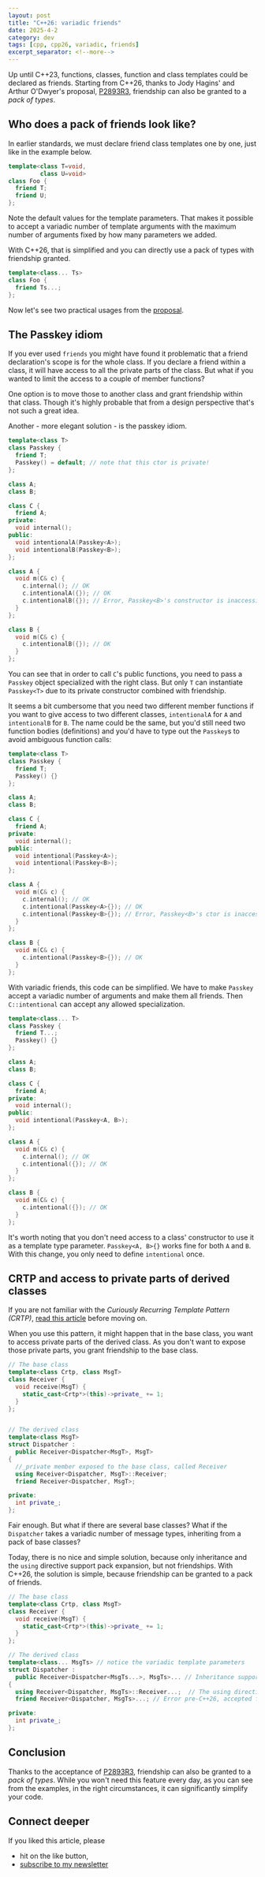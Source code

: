 ```yaml
---
layout: post
title: "C++26: variadic friends"
date: 2025-4-2
category: dev
tags: [cpp, cpp26, variadic, friends]
excerpt_separator: <!--more-->
---
```

Up until C++23, functions, classes, function and class templates could be declared as friends. Starting from C++26, thanks to Jody Hagins' and Arthur O'Dwyer's proposal, [P2893R3](https://www.open-std.org/jtc1/sc22/wg21/docs/papers/2024/p2893r3.html), friendship can also be granted to a *pack of types*.

## Who does a pack of friends look like?

In earlier standards, we must declare friend class templates one by one, just like in the example below.

```cpp
template<class T=void,
         class U=void>
class Foo {
  friend T;
  friend U;
};
``` 

Note the default values for the template parameters. That makes it possible to accept a variadic number of template arguments with the maximum number of arguments fixed by how many parameters we added.

With C++26, that is simplified and you can directly use a pack of types with friendship granted.

```cpp
template<class... Ts>
class Foo {
  friend Ts...;
};
```

Now let's see two practical usages from the [proposal](https://www.open-std.org/jtc1/sc22/wg21/docs/papers/2024/p2893r3.html).

## The Passkey idiom

If you ever used `friends` you might have found it problematic that a friend declaration's scope is for the whole class. If you declare a friend within a class, it will have access to all the private parts of the class. But what if you wanted to limit the access to a couple of member functions?

One option is to move those to another class and grant friendship within that class. Though it's highly probable that from a design perspective that's not such a great idea.

Another - more elegant solution - is the passkey idiom.

```cpp
template<class T>
class Passkey {
  friend T;
  Passkey() = default; // note that this ctor is private!
};

class A;
class B;

class C {
  friend A;
private:
  void internal();
public:
  void intentionalA(Passkey<A>);
  void intentionalB(Passkey<B>);
};

class A {
  void m(C& c) {
    c.internal(); // OK
    c.intentionalA({}); // OK
    c.intentionalB({}); // Error, Passkey<B>'s constructor is inaccessible
  }
};

class B {
  void m(C& c) {
    c.intentionalB({}); // OK
  }
};
```

You can see that in order to call `C`'s public functions, you need to pass a `Passkey` object specialized with the right class. But only `T` can instantiate `Passkey<T>` due to its private constructor combined with friendship.

It seems a bit cumbersome that you need two different member functions if you want to give access to two different classes, `intentionalA` for `A` and `intentionalB` for `B`. The name could be the same, but you'd still need two function bodies (definitions) and you'd have to type out the `Passkey`s to avoid ambiguous function calls:

```cpp
template<class T>
class Passkey {
  friend T;
  Passkey() {}
};

class A;
class B;

class C {
  friend A;
private:
  void internal();
public:
  void intentional(Passkey<A>);
  void intentional(Passkey<B>);
};

class A {
  void m(C& c) {
    c.internal(); // OK
    c.intentional(Passkey<A>{}); // OK
    c.intentional(Passkey<B>{}); // Error, Passkey<B>'s ctor is inaccessible
  }
};

class B {
  void m(C& c) {
    c.intentional(Passkey<B>{}); // OK
  }
};
```

With variadic friends, this code can be simplified. We have to make `Passkey` accept a variadic number of arguments and make them all friends. Then `C::intentional` can accept any allowed specialization.

```cpp
template<class... T>
class Passkey {
  friend T...;
  Passkey() {}
};

class A;
class B;

class C {
  friend A;
private:
  void internal();
public:
  void intentional(Passkey<A, B>);
};

class A {
  void m(C& c) {
    c.internal(); // OK
    c.intentional({}); // OK
  }
};

class B {
  void m(C& c) {
    c.intentional({}); // OK
  }
};
```

It's worth noting that you don't need access to a class' constructor to use it as a template type parameter. `Passkey<A, B>{}` works fine for both `A` and `B`. With this change, you only need to define `intentional` once.

## CRTP and access to private parts of derived classes

If you are not familiar with the *Curiously Recurring Template Pattern (CRTP)*, [read this article](https://www.sandordargo.com/blog/2019/03/13/the-curiously-recurring-templatep-pattern-CRTP) before moving on.

When you use this pattern, it might happen that in the base class, you want to access private parts of the derived class. As you don't want to expose those private parts, you grant friendship to the base class.

```cpp
// The base class
template<class Crtp, class MsgT>
class Receiver { 
  void receive(MsgT) {
    static_cast<Crtp*>(this)->private_ += 1;
  }
};


// The derived class
template<class MsgT>
struct Dispatcher :
  public Receiver<Dispatcher<MsgT>, MsgT>
{
  //_private member exposed to the base class, called Receiver
  using Receiver<Dispatcher, MsgT>::Receiver;
  friend Receiver<Dispatcher, MsgT>;

private:
  int private_;
};
```

Fair enough. But what if there are several base classes? What if the `Dispatcher` takes a variadic number of message types, inheriting from a pack of base classes?

Today, there is no nice and simple solution, because only inheritance and the `using` directive support pack expansion, but not friendships. With C++26, the solution is simple, because friendship can be granted to a pack of friends.

```cpp
// The base class
template<class Crtp, class MsgT>
class Receiver {
  void receive(MsgT) {
    static_cast<Crtp*>(this)->private_ += 1;
  }
};

// The derived class
template<class... MsgTs> // notice the variadic template parameters
struct Dispatcher :
  public Receiver<Dispatcher<MsgTs...>, MsgTs>... // Inheritance supports pack expansion
{
  using Receiver<Dispatcher, MsgTs>::Receiver...;  // The using directive support pack expansion
  friend Receiver<Dispatcher, MsgTs>...; // Error pre-C++26, accepted from C++26

private:
  int private_;
};
```

## Conclusion

Thanks to the acceptance of [P2893R3](https://www.open-std.org/jtc1/sc22/wg21/docs/papers/2024/p2893r3.html), friendship can also be granted to a *pack of types*. While you won't need this feature every day, as you can see from the examples, in the right circumstances, it can significantly simplify your code.


## Connect deeper

If you liked this article, please 
- hit on the like button,  
- [subscribe to my newsletter](http://eepurl.com/gvcv1j)